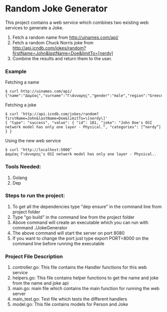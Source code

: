# Random Joke Generator

This project contains a web service which combines two existing web services to generate a Joke.
1) Fetch a random name from http://uinames.com/api/ 
2) Fetch a random Chuck Norris joke from http://api.icndb.com/jokes/random?firstName=John&lastName=Doe&limitTo=[nerdy] 
3) Combine the results and return them to the user.


### Example 
Fetching a name
``` 
$ curl http://uinames.com/api/                                                                        
{"name":"Δαμέας","surname":"Γιάνναρης","gender":"male","region":"Greece"}
``` 
Fetching a joke
``` 
$ curl 'http://api.icndb.com/jokes/random?firstName=John&lastName=Doe&limitTo=\[nerdy\]'
{ "type": "success", "value": { "id": 181, "joke": "John Doe's OSI network model has only one layer - Physical.", "categories": [“nerdy”] } }
``` 
Using the new web service
``` 
$ curl ‘http://localhost:5000’
Δαμέας Γιάνναρης’s OSI network model has only one layer - Physical..
``` 

### Tools Needed:
1) Golang 
2) Dep 

### Steps to run the project:
1) To get all the dependencies type "dep ensure" in the command line from project folder 
2) Type "go build" in the command line from the project folder
3) Above command will create an executable which you can run with command ./JokeGenerator
4) The above command will start the server on port 8080
5) If you want to change the port just type export PORT=8000 on the command line before running the executable


### Project File Description
1) controller.go: This file contains the Handler functions for this web service
2) helpers.go: This file contains helper functions to get the name and joke from the name and joke api
3) main.go: main file which contains the main function for running the web server
4) main_test.go: Test file which tests the different handlers
5) model.go: This file contains models for Person and Joke
